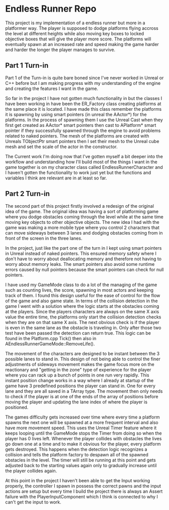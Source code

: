 # Endless Runner Repo
This project is my implementation of a endless runner but more in a platformer way. The player is supposed to dodge platforms flying accross the level at different 
heights while also moving key boxes to locked objective boxes that will give the player more score. The platforms will eventually spawn at an increased rate and speed
making the game harder and harder the longer the player manages to survive.

## Part 1 Turn-in

Part 1 of the Turn-in is quite bare boned since I've never worked in Unreal or C++ before but I am making progress with my understanding of the engine and creating the
features I want in the game.

So far in the project I have not gotten much functionality in but the classes I have been working in have been the ER_Factory class creating platforms at the same place
it is located. I have made this class remember the platforms it is spawning by using smart pointers (in unreal the AActor*) for the platforms. In the process of spawning
them I use the Unreal Cast when they first get created as AActor* smart pointers then cast to APlatform* smart pointer if they successfully spawned through the engine
to avoid problems related to naked pointers. The mesh of the platforms are created with Unreals TObjectPtr smart pointers then I set their mesh to the Unreal cube mesh
and set the scale of the actor in the constructor.

The Current work I'm doing now that I've gotten myself a bit deeper into the workflow and understanding how I'll build most of the things I want in the game together 
is on my character class called EndlessRunnerCharacter and I haven't gotten the functionality to work just yet but the functions and variables I think are relevant are 
in at least so far.


## Part 2 Turn-in
The second part of this project firstly involved a redesign of the original idea of the game. The original idea was having a sort of platforming game where you dodge
obstacles coming through the level while at the same time moving key objects to other objective objects. The new idea I had with the game was making a more mobile type
where you control 2 characters that can move sideways between 3 lanes and dodging obstacles coming from in front of the screen in the three lanes.

In the project, just like the part one of the turn in I kept using smart pointers in Unreal instead of naked pointers. This ensured memory safety where I don't have to
worry about deallocating memory and therefore not having to worry about memory leaks. The smart pointers also avoid some runtime errors caused by null pointers because
the smart pointers can check for null pointers.

I have used my GameMode class to do a lot of the managing of the game such as counting lives, the score, spawning in most actors and keeping track of them. I found 
this design useful for the ease of control for the flow of the game and also game state. In terms of the collision detection in the game I went with a solution where 
the logic starts at the obstacles coming at the players. Since the players characters are always on the same X axis value the entire time, the platforms only start the
collision detection checks when they are on that same X axis. The next obvious check is if the player is even in the same lane as the obstacle is traveling in. Only 
after those two test have been passed the detection can return true. This logic can be found in the Platform.cpp Tick() then also in 
AEndlessRunnerGameMode::RemoveLife(). 

The movement of the characters are designed to be instant between the 3 possible lanes to stand in. This design of not being able to control the finer adjustments of
sideways movement makes the game focus more on the reactionary and "getting in the zone" type of experience for the player where you can rack up a bunch of points
in one run very rapidly. This instant position change works in a way where I already at startup of the game have 3 predefined positions the player can stand in. One 
for every lane and they are all saved in a TArray<FVector> type. The movement then only needs to check if the player is at one of the ends of the array of positions 
before moving the player and updating the lane index of where the player is positioned. 

The games difficulty gets increased over time where every time a platform spawns the next one will be spawned at a more frequent interval and also have more movement 
speed. This uses the Unreal Timer feature where it keeps looping until the GameMode stops the Timer from doing so when the player has 0 lives left. Whenever the player 
collides with obstacles the lives go down one at a time and to make it obvious for the player, every platform gets destroyed. This happens when the detection logic 
recognizes a collision and tells the platform factory to despawn all of the spawned obstacles in the level. The timer will still be running at this point and gets
adjusted back to the starting values again only to gradually increase until the player collides again.

At this point in the project I haven't been able to get the Input working properly, the controller I spawn in possess the correct pawns and the input actions are setup
but every time I build the project there is always an Assert failure with the PlayerInputComponent which I think is connected to why I can't get the input to work.
